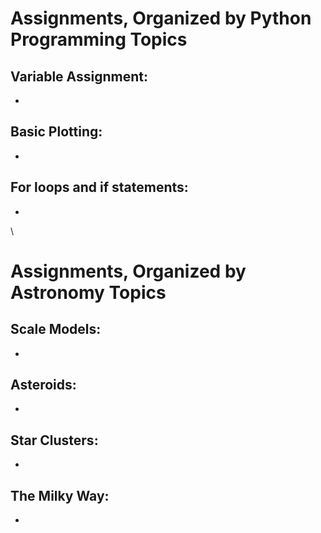 # Assignments, Organized by Python Programming Topics

## Variable Assignment:
-

## Basic Plotting:
-

## For loops and if statements: 
-

 \ 


# Assignments, Organized by Astronomy Topics

## Scale Models:
-

## Asteroids: 
- 

## Star Clusters:
- 

## The Milky Way:
-
